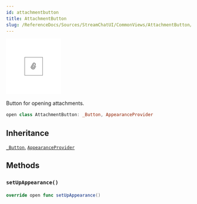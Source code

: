 ```yaml
---
id: attachmentbutton 
title: AttachmentButton
slug: /ReferenceDocs/Sources/StreamChatUI/CommonViews/AttachmentButton/attachmentbutton
---
```

![AttachmentButton](../../../../../assets/AttachmentButton_documentation.default-light.png)

Button for opening attachments.

``` swift
open class AttachmentButton: _Button, AppearanceProvider 
```

## Inheritance

[`_Button`](../_Button), [`AppearanceProvider`](../../Utils/AppearanceProvider)

## Methods

### `setUpAppearance()`

``` swift
override open func setUpAppearance() 
```
